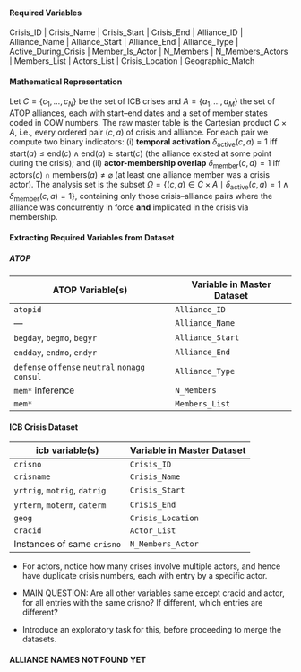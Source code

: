 #### Required Variables 

Crisis_ID | Crisis_Name | Crisis_Start | Crisis_End | Alliance_ID | Alliance_Name | 
Alliance_Start | Alliance_End | Alliance_Type | Active_During_Crisis | 
Member_Is_Actor | N_Members | N_Members_Actors | Members_List | Actors_List |
Crisis_Location | Geographic_Match

#### Mathematical Representation

Let $C=\{c_1,\dots ,c_N\}$ be the set of ICB crises and $A=\{a_1,\dots ,a_M\}$ the set of ATOP alliances, each with start–end dates and a set of member states coded in COW numbers.  The raw master table is the Cartesian product $C\times A$, i.e., every ordered pair $(c,a)$ of crisis and alliance.  For each pair we compute two binary indicators: (i) **temporal activation** $\delta_{\text{active}}(c,a)=1$ iff $\text{start}(a)\le \text{end}(c)\land\text{end}(a)\ge \text{start}(c)$ (the alliance existed at some point during the crisis); and (ii) **actor-membership overlap** $\delta_{\text{member}}(c,a)=1$ iff $\text{actors}(c)\cap\text{members}(a)\neq\varnothing$ (at least one alliance member was a crisis actor).  The analysis set is the subset $\Omega=\{(c,a)\in C\times A\mid\delta_{\text{active}}(c,a)=1\land\delta_{\text{member}}(c,a)=1\}$, containing only those crisis–alliance pairs where the alliance was concurrently in force **and** implicated in the crisis via membership.


#### Extracting Required Variables from Dataset

##### ATOP

| ATOP Variable(s)              | Variable in Master Dataset |
|-------------------------------|----------------------------|
| `atopid`                      | `Alliance_ID`              |
| —                             | `Alliance_Name`            |
| `begday`, `begmo`, `begyr`    | `Alliance_Start`           |
| `endday`, `endmo`, `endyr`    | `Alliance_End`             |
| `defense`	`offense`	`neutral`	`nonagg`	`consul`                             | `Alliance_Type`            |
| `mem*` inference              | `N_Members`                |
| `mem*`                        | `Members_List`             |

#### ICB Crisis Dataset

| icb variable(s)                   | Variable in Master Dataset |
|-----------------------------------|----------------------------|
| `crisno`                          | `Crisis_ID`               |
| `crisname`                        | `Crisis_Name`             |
| `yrtrig`, `motrig`, `datrig`      | `Crisis_Start`            |
| `yrterm`, `moterm`, `daterm`      | `Crisis_End`              |
| `geog`                            | `Crisis_Location`         |
| `cracid`                          | `Actor_List`              |
| Instances of same  `crisno`       | `N_Members_Actor`         |


* For actors, notice how many crises involve multiple actors, and hence have duplicate crisis numbers, each with entry by a specific actor.

* MAIN QUESTION: Are all other variables same except cracid and actor, for all entries with the same crisno? If different, which entries are different?
* Introduce an exploratory task for this, before proceeding to merge the datasets.



#### ALLIANCE NAMES NOT FOUND YET


